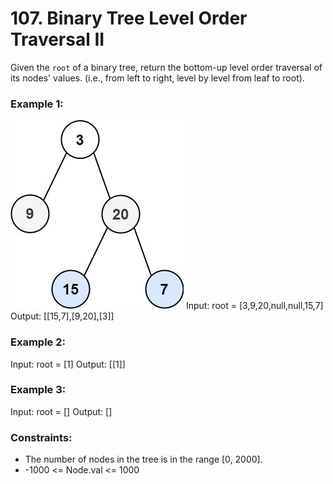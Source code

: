 # 107. Binary Tree Level Order Traversal II

Given the `root` of a binary tree, return the bottom-up level order traversal of its nodes' values. (i.e., from left to right, level by level from leaf to root).

### Example 1:
![](images/tree1%20(1).jpg)
Input: root = [3,9,20,null,null,15,7]
Output: [[15,7],[9,20],[3]]

### Example 2:
Input: root = [1]
Output: [[1]]

### Example 3:
Input: root = []
Output: []
 

### Constraints:
- The number of nodes in the tree is in the range [0, 2000].
- -1000 <= Node.val <= 1000